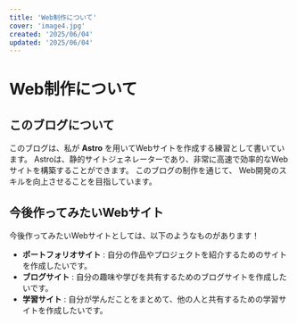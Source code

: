 ```yaml
---
title: 'Web制作について'
cover: 'image4.jpg'
created: '2025/06/04'
updated: '2025/06/04'
---
```


# Web制作について

## このブログについて

このブログは、私が **Astro** を用いてWebサイトを作成する練習として書いています。
Astroは、静的サイトジェネレーターであり、非常に高速で効率的なWebサイトを構築することができます。
このブログの制作を通じて、
Web開発のスキルを向上させることを目指しています。 

## 今後作ってみたいWebサイト

今後作ってみたいWebサイトとしては、以下のようなものがあります！
- **ポートフォリオサイト** : 自分の作品やプロジェクトを紹介するためのサイトを作成したいです。
- **ブログサイト** : 自分の趣味や学びを共有するためのブログサイトを作成したいです。
- **学習サイト** : 自分が学んだことをまとめて、他の人と共有するための学習サイトを作成したいです。

